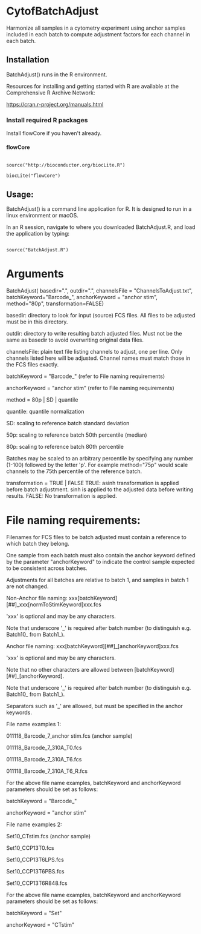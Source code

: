 # CytofBatchAdjust



Harmonize all samples in a cytometry experiment using anchor samples included in each batch to compute adjustment factors for each channel in each batch.





## Installation

BatchAdjust()   runs in the R environment.

Resources for installing and getting started with R are available at the Comprehensive R Archive Network:

https://cran.r-project.org/manuals.html





### Install required R packages



Install flowCore if you haven't already.





#### flowCore



```

source("http://bioconductor.org/biocLite.R")

biocLite("flowCore")

```











## Usage:



BatchAdjust() is a command line application for R. It is designed to run in a linux environment or macOS.



In an R session, navigate to where you downloaded BatchAdjust.R, and load the application by typing:



```

source("BatchAdjust.R")

```



# Arguments



BatchAdjust(
basedir=".",
outdir=".",
channelsFile = "ChannelsToAdjust.txt",
batchKeyword="Barcode\_",
anchorKeyword = "anchor stim",
method="80p",
transformation=FALSE)



basedir: directory to look for input (source) FCS files. All files to be adjusted must be in this directory.

outdir:  directory to write resulting batch adjusted files. Must not be the same as basedir to avoid overwriting original data files.

channelsFile: plain text file listing channels to adjust, one per line. Only channels listed here will be adjusted. Channel names must match those in the FCS files exactly.

batchKeyword = "Barcode\_" (refer to File naming requirements)

anchorKeyword = "anchor stim" (refer to File naming requirements)


method = 80p | SD | quantile

quantile: quantile normalization

SD: scaling to reference batch standard deviation

50p: scaling to reference batch 50th percentile (median)

80p: scaling to reference batch 80th percentile

Batches may be scaled to an arbitrary percentile by specifying any number (1-100) followed by the letter 'p'. For example method="75p" would scale channels to the 75th percentile of the reference batch.



transformation = TRUE | FALSE
TRUE: asinh transformation is applied before batch adjustment. sinh is applied to the adjusted data before writing results.
FALSE: No transformation is applied.





# File naming requirements:

Filenames for FCS files to be batch adjusted must contain a reference to which batch they belong.

One sample from each batch must also contain the anchor keyword defined by the parameter "anchorKeyword" to indicate the control sample expected to be consistent across batches.

Adjustments for all batches are relative to batch 1, and samples in batch 1 are not changed.



Non-Anchor file naming:   xxx[batchKeyword][##]\_xxx[normToStimKeyword]xxx.fcs

'xxx' is optional and may be any characters.

Note that underscore '\_' is required after batch number (to distinguish e.g. Batch10\_ from Batch1\_).



Anchor file naming:   xxx[batchKeyword][##]\_[anchorKeyword]xxx.fcs

'xxx' is optional and may be any characters.

Note that no other characters are allowed between [batchKeyword][##]\_[anchorKeyword].

Note that underscore '\_' is required after batch number (to distinguish e.g. Batch10\_ from Batch1\_).

Separators such as '\_' are allowed, but must be specified in the anchor keywords.





File name examples 1:

011118\_Barcode\_7\_anchor stim.fcs (anchor sample)

011118\_Barcode\_7\_310A\_T0.fcs

011118\_Barcode\_7\_310A\_T6.fcs

011118\_Barcode\_7\_310A\_T6\_R.fcs



For the above file name examples, batchKeyword and anchorKeyword parameters should be set as follows:

batchKeyword = "Barcode\_"

anchorKeyword = "anchor stim"





File name examples 2:

Set10\_CTstim.fcs (anchor sample)

Set10\_CCP13T0.fcs

Set10\_CCP13T6LPS.fcs

Set10\_CCP13T6PBS.fcs

Set10\_CCP13T6R848.fcs



For the above file name examples, batchKeyword and anchorKeyword parameters should be set as follows:

batchKeyword = "Set"

anchorKeyword = "CTstim"










